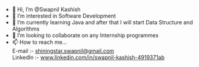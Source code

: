 - 👋 Hi, I’m @Swapnil Kashish
- 👀 I’m interested in Software Development
- 🌱 I’m currently learning Java and after that I will start Data Structure and Algorithms
- 💞️ I’m looking to collaborate on any Internship programmes
- 📫 How to reach me...  
E-mail :- shiningstar.swapnil@gmail.com  
LinkedIn :- www.linkedin.com/in/swapnil-kashish-4919371ab

<!---
Swapnil-Kashish/Swapnil-Kashish is a ✨ special ✨ repository because its `README.md` (this file) appears on your GitHub profile.
You can click the Preview link to take a look at your changes.
--->
